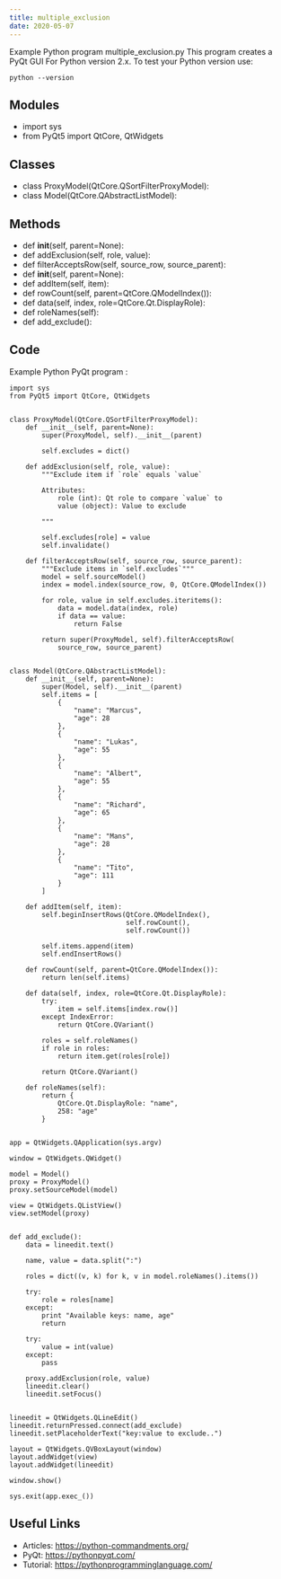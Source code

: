 ```yaml
---
title: multiple_exclusion
date: 2020-05-07
---
```

Example Python program multiple_exclusion.py
This program creates a PyQt GUI
For Python version 2.x.
To test your Python version use:

    python --version

## Modules

* import sys
* from PyQt5 import QtCore, QtWidgets

## Classes

* class ProxyModel(QtCore.QSortFilterProxyModel):
* class Model(QtCore.QAbstractListModel):

## Methods

* def __init__(self, parent=None):
* def addExclusion(self, role, value):
* def filterAcceptsRow(self, source_row, source_parent):
* def __init__(self, parent=None):
* def addItem(self, item):
* def rowCount(self, parent=QtCore.QModelIndex()):
* def data(self, index, role=QtCore.Qt.DisplayRole):
* def roleNames(self):
* def add_exclude():

## Code

Example Python PyQt program :

    import sys
    from PyQt5 import QtCore, QtWidgets
    
    
    class ProxyModel(QtCore.QSortFilterProxyModel):
        def __init__(self, parent=None):
            super(ProxyModel, self).__init__(parent)
    
            self.excludes = dict()
    
        def addExclusion(self, role, value):
            """Exclude item if `role` equals `value`
    
            Attributes:
                role (int): Qt role to compare `value` to
                value (object): Value to exclude
    
            """
    
            self.excludes[role] = value
            self.invalidate()
    
        def filterAcceptsRow(self, source_row, source_parent):
            """Exclude items in `self.excludes`"""
            model = self.sourceModel()
            index = model.index(source_row, 0, QtCore.QModelIndex())
    
            for role, value in self.excludes.iteritems():
                data = model.data(index, role)
                if data == value:
                    return False
    
            return super(ProxyModel, self).filterAcceptsRow(
                source_row, source_parent)
    
    
    class Model(QtCore.QAbstractListModel):
        def __init__(self, parent=None):
            super(Model, self).__init__(parent)
            self.items = [
                {
                    "name": "Marcus",
                    "age": 28
                },
                {
                    "name": "Lukas",
                    "age": 55
                },
                {
                    "name": "Albert",
                    "age": 55
                },
                {
                    "name": "Richard",
                    "age": 65
                },
                {
                    "name": "Mans",
                    "age": 28
                },
                {
                    "name": "Tito",
                    "age": 111
                }
            ]
    
        def addItem(self, item):
            self.beginInsertRows(QtCore.QModelIndex(),
                                 self.rowCount(),
                                 self.rowCount())
    
            self.items.append(item)
            self.endInsertRows()
    
        def rowCount(self, parent=QtCore.QModelIndex()):
            return len(self.items)
    
        def data(self, index, role=QtCore.Qt.DisplayRole):
            try:
                item = self.items[index.row()]
            except IndexError:
                return QtCore.QVariant()
    
            roles = self.roleNames()
            if role in roles:
                return item.get(roles[role])
    
            return QtCore.QVariant()
    
        def roleNames(self):
            return {
                QtCore.Qt.DisplayRole: "name",
                258: "age"
            }
    
    
    app = QtWidgets.QApplication(sys.argv)
    
    window = QtWidgets.QWidget()
    
    model = Model()
    proxy = ProxyModel()
    proxy.setSourceModel(model)
    
    view = QtWidgets.QListView()
    view.setModel(proxy)
    
    
    def add_exclude():
        data = lineedit.text()
    
        name, value = data.split(":")
    
        roles = dict((v, k) for k, v in model.roleNames().items())
    
        try:
            role = roles[name]
        except:
            print "Available keys: name, age"
            return
    
        try:
            value = int(value)
        except:
            pass
    
        proxy.addExclusion(role, value)
        lineedit.clear()
        lineedit.setFocus()
    
    
    lineedit = QtWidgets.QLineEdit()
    lineedit.returnPressed.connect(add_exclude)
    lineedit.setPlaceholderText("key:value to exclude..")
    
    layout = QtWidgets.QVBoxLayout(window)
    layout.addWidget(view)
    layout.addWidget(lineedit)
    
    window.show()
    
    sys.exit(app.exec_())
    

## Useful Links

- Articles: https://python-commandments.org/
- PyQt: https://pythonpyqt.com/
- Tutorial: https://pythonprogramminglanguage.com/

